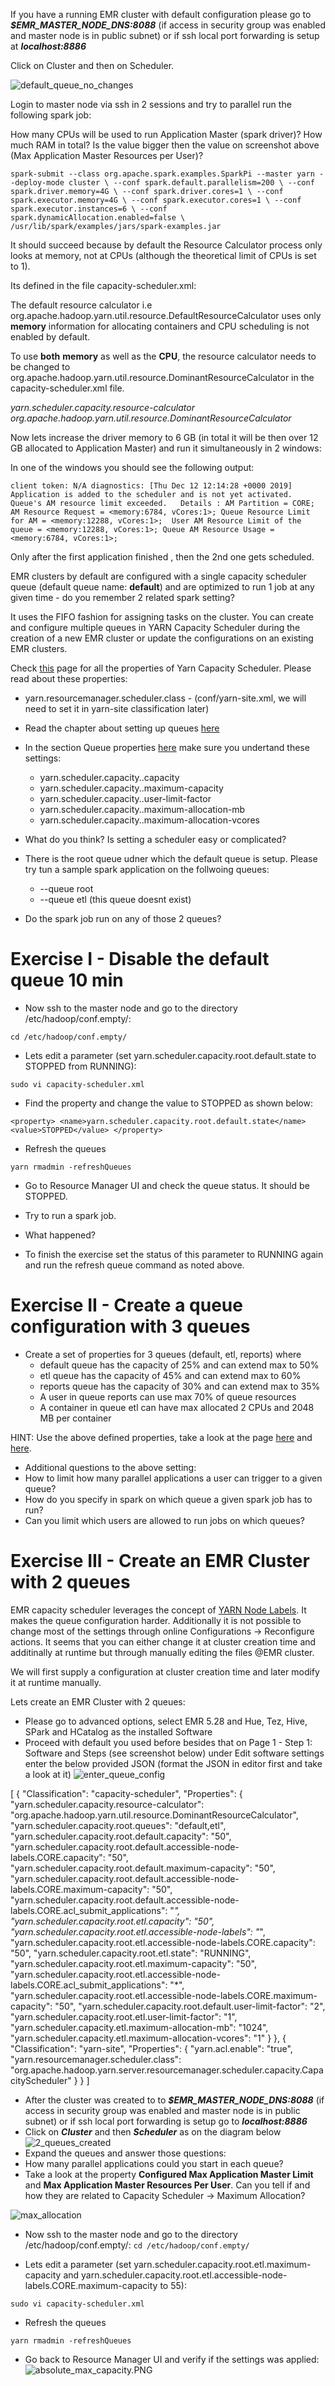 If you have a running EMR cluster with default configuration please go to _**$EMR_MASTER_NODE_DNS:8088**_ 
(if access in security group was enabled and master node is in public subnet) or if ssh local port forwarding is setup at 
_**localhost:8886**_ 

Click on Cluster and then on Scheduler.

![default_queue_no_changes](img/default_queue_no_changes.PNG)


Login to master node via ssh in 2 sessions and try to parallel run the following spark job:

How many CPUs will be used to run Application Master (spark driver)? 
How much RAM in total? Is the value bigger then the value on screenshot above (Max Application Master Resources per User)? 

`
spark-submit --class org.apache.spark.examples.SparkPi --master yarn --deploy-mode cluster \
  --conf spark.default.parallelism=200 \
  --conf spark.driver.memory=4G \
  --conf spark.driver.cores=1 \
  --conf spark.executor.memory=4G \
  --conf spark.executor.cores=1 \
  --conf spark.executor.instances=6 \
  --conf spark.dynamicAllocation.enabled=false \
  /usr/lib/spark/examples/jars/spark-examples.jar 
`

It should succeed because by default the Resource Calculator process only looks at memory, not at CPUs (although the theoretical limit of CPUs is set to 1).

Its defined in the file capacity-scheduler.xml:

The default resource calculator i.e org.apache.hadoop.yarn.util.resource.DefaultResourceCalculator uses 
only **memory** information for allocating containers and CPU scheduling is not enabled by default.

To use **both** **memory** as well as the **CPU**, the resource calculator needs to be changed to 
org.apache.hadoop.yarn.util.resource.DominantResourceCalculator in the capacity-scheduler.xml file.
  
_<property>
    <name>yarn.scheduler.capacity.resource-calculator</name>
    <value>org.apache.hadoop.yarn.util.resource.DominantResourceCalculator</value>
</property>_

Now lets increase the driver memory to 6 GB (in total it will be then over 12 GB allocated to Application Master) and run it simultaneously in 2 windows:

In one of the windows you should see the following output:

`
         client token: N/A
         diagnostics: [Thu Dec 12 12:14:28 +0000 2019] Application is added to the scheduler and is not yet activated. 
         Queue's AM resource limit exceeded.  
         Details : AM Partition = CORE; AM Resource Request = <memory:6784, vCores:1>; Queue Resource Limit for AM = <memory:12288, vCores:1>; 
         User AM Resource Limit of the queue = <memory:12288, vCores:1>; Queue AM Resource Usage = <memory:6784, vCores:1>;
`



Only after the first application finished , then the 2nd one gets scheduled.

EMR clusters by default are configured with a single capacity scheduler queue (default queue name: **default**) 
and are optimized to run 1 job at any given time - do you remember 2 related spark setting? 

It uses the FIFO fashion for assigning tasks on the cluster.
You can create and configure multiple queues in YARN Capacity Scheduler 
during the creation of a new EMR cluster or update the configurations 
on an existing EMR clusters.

Check [this](https://hadoop.apache.org/docs/r2.8.5/hadoop-yarn/hadoop-yarn-site/CapacityScheduler.html#Setting_up_queues) page for all the properties of Yarn Capacity Scheduler.
Please read about these properties:
* yarn.resourcemanager.scheduler.class - (conf/yarn-site.xml, we will need to set it in yarn-site classification later)
* Read the chapter about setting up queues [here](https://hadoop.apache.org/docs/r2.8.5/hadoop-yarn/hadoop-yarn-site/CapacityScheduler.html#Setting_up_queues)
* In the section Queue properties [here](https://hadoop.apache.org/docs/r2.8.5/hadoop-yarn/hadoop-yarn-site/CapacityScheduler.html#Queue_Properties) make sure you undertand these settings:
    * yarn.scheduler.capacity.<queue-path>.capacity
    * yarn.scheduler.capacity.<queue-path>.maximum-capacity
    * yarn.scheduler.capacity.<queue-path>.user-limit-factor
    * yarn.scheduler.capacity.<queue-path>.maximum-allocation-mb
    * yarn.scheduler.capacity.<queue-path>.maximum-allocation-vcores
       
* What do you think? Is setting a scheduler easy or complicated?

* There is the root queue udner which the default queue is setup. Please try tun a sample spark application on the follwoing queues:
    * --queue root  
    * --queue etl   (this queue doesnt exist)
* Do the spark job run on any of those 2 queues?  

# Exercise I   - Disable the default queue 10 min

* Now ssh to the master node and go to the directory /etc/hadoop/conf.empty/: 

`
cd /etc/hadoop/conf.empty/
`

* Lets edit a parameter (set yarn.scheduler.capacity.root.default.state to STOPPED from RUNNING):

`
sudo vi capacity-scheduler.xml
`

* Find the property and change the value to STOPPED as shown below:

`
<property>
    <name>yarn.scheduler.capacity.root.default.state</name>
    <value>STOPPED</value>
</property>
`

* Refresh the queues

`
 yarn rmadmin -refreshQueues
`

* Go to Resource Manager UI and check the queue status. It should be STOPPED. 

* Try to run a spark job.

* What happened?

* To finish the exercise set the status of this parameter to RUNNING again and run the refresh queue command as noted above.

# Exercise II   - Create a queue configuration with 3 queues

* Create a set of properties for 3 queues (default, etl, reports) where
   * default queue has the capacity of 25% and can extend max to 50%
   * etl queue has the capacity  of 45% and can extend max to 60%
   * reports queue has the capacity of 30% and can extend max to 35%
   * A user in queue reports can use max 70% of queue resources
   * A container in queue etl can have max allocated 2 CPUs and 2048 MB per container
   
HINT: Use the above defined properties, take a look at the page [here](https://hadoop.apache.org/docs/r2.8.5/hadoop-yarn/hadoop-yarn-site/CapacityScheduler.html#Setting_up_queues) and  [here](https://hadoop.apache.org/docs/r2.8.5/hadoop-yarn/hadoop-yarn-site/CapacityScheduler.html#Queue_Properties).
   
* Additional questions to the above setting:
 * How to limit how many parallel applications a user can trigger to a given queue?
 * How do you specify in spark on which queue a given spark job has  to run?
 * Can you limit which users are allowed to run jobs on which queues?
 


# Exercise III   - Create an EMR Cluster with 2 queues

EMR capacity scheduler leverages the concept of [YARN Node Labels](https://hadoop.apache.org/docs/r2.8.5/hadoop-yarn/hadoop-yarn-site/NodeLabel.html).
It makes the queue configuration harder. Additionally it is not possible to change most of the settings through online Configurations -> Reconfigure actions. It seems that 
you can either change it at cluster creation time and additinally at runtime but through manually editing the files @EMR cluster.

We will first supply a configuration at cluster creation time and later modify it at runtime manually.

Lets create an EMR Cluster with 2 queues:

* Please go to advanced options, select EMR 5.28 and Hue, Tez, Hive, SPark and HCatalog as the installed Software
* Proceed with default you used before besides that on Page 1 - Step 1: Software and Steps (see screenshot below) 
under Edit software settings enter the below provided JSON (format the JSON in editor first and take a look at it)
![enter_queue_config](img/enter_queue_config.PNG)

[
	{
		"Classification": "capacity-scheduler",
		"Properties": {
			"yarn.scheduler.capacity.resource-calculator": "org.apache.hadoop.yarn.util.resource.DominantResourceCalculator",
			"yarn.scheduler.capacity.root.queues": "default,etl",
			"yarn.scheduler.capacity.root.default.capacity": "50",
			"yarn.scheduler.capacity.root.default.accessible-node-labels.CORE.capacity": "50",
			"yarn.scheduler.capacity.root.default.maximum-capacity": "50",
			"yarn.scheduler.capacity.root.default.accessible-node-labels.CORE.maximum-capacity": "50",
			"yarn.scheduler.capacity.root.default.accessible-node-labels.CORE.acl_submit_applications": "*",
			"yarn.scheduler.capacity.root.etl.capacity": "50",
			"yarn.scheduler.capacity.root.etl.accessible-node-labels": "*",
			"yarn.scheduler.capacity.root.etl.accessible-node-labels.CORE.capacity": "50",
			"yarn.scheduler.capacity.root.etl.state": "RUNNING",
			"yarn.scheduler.capacity.root.etl.maximum-capacity": "50",
			"yarn.scheduler.capacity.root.etl.accessible-node-labels.CORE.acl_submit_applications": "*",
			"yarn.scheduler.capacity.root.etl.accessible-node-labels.CORE.maximum-capacity": "50",
			"yarn.scheduler.capacity.root.default.user-limit-factor": "2",
			"yarn.scheduler.capacity.root.etl.user-limit-factor": "1",
			"yarn.scheduler.capacity.etl.maximum-allocation-mb": "1024",
			"yarn.scheduler.capacity.etl.maximum-allocation-vcores": "1"
		}
	},
	{
		"Classification": "yarn-site",
		"Properties": {
			"yarn.acl.enable": "true",
			"yarn.resourcemanager.scheduler.class": "org.apache.hadoop.yarn.server.resourcemanager.scheduler.capacity.CapacityScheduler"
		}
	}
]

* After the cluster was created to to _**$EMR_MASTER_NODE_DNS:8088**_ 
(if access in security group was enabled and master node is in public subnet) or if ssh local port forwarding is setup go to _**localhost:8886**_ 
* Click on **_Cluster_** and then **_Scheduler_** as on the diagram below
![2_queues_created](img/2_queues_created.PNG)
* Expand the queues and answer those questions:
* How many parallel applications could you start in each queue?
* Take a look at the property **Configured Max Application Master Limit** and **Max Application Master Resources Per User**. 
Can you tell if and how they are related to Capacity Scheduler -> Maximum Allocation?

![max_allocation](img/max_allocation.PNG)

* Now ssh to the master node and go to the directory /etc/hadoop/conf.empty/: 
`
cd /etc/hadoop/conf.empty/
`

* Lets edit a parameter (set yarn.scheduler.capacity.root.etl.maximum-capacity and yarn.scheduler.capacity.root.etl.accessible-node-labels.CORE.maximum-capacity to 55):

`
sudo vi capacity-scheduler.xml
`

* Refresh the queues

`
 yarn rmadmin -refreshQueues
`

* Go back to Resource Manager UI and verify if the settings was applied:
![absolute_max_capacity.PNG](img/absolute_max_capacity.PNG)


